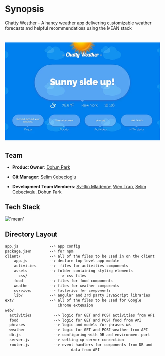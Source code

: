 # Synopsis

Chatty Weather - A handy weather app delivering customizable weather forecasts and helpful recommendations using the MEAN stack

# ![Chatty Weather](/app/client/assets/chatty_weather.png)

## Team

 - __Product Owner__: [Dohun Park](https://github.com/DOH1211)

- __Git Manager__: [Selim Cebecioglu](https://github.com/selimc)

- __Development Team Members__: [Svetlin Mladenov](http://github.com/sveem), [Wen Tran](https://github.com/wentran), [Selim Cebecioglu](https://github.com/selimc), [Dohun Park](https://github.com/DOH1211)

## Tech Stack

!['mean'](/app/client/assests/mean.png)

## Directory Layout
    
    app.js              --> app config
    package.json        --> for npm
    client/             --> all of the files to be used in on the client 
        app.js          --> declare top-level app module
        activities      -->  files for activities components
        assets          --> folder containing styling elements 
          css/              --> css files
        food            --> files for food components
        weather         --> files for weather components
        services        --> factories for components
        lib/            --> angular and 3rd party JavaScript libraries
    ext/                --> all of the files to be used for Google    
                            Chrome extension
    web/
      activities          --> logic for GET and POST activities from API
      food                --> logic for GET and POST food from API
      phrases             --> logic and models for phrases DB 
      weather             --> logic for GET and POST weather from API
      db.js               --> configuring with DB and environment port
      server.js           --> setting up server connection
      router.js           --> event handlers for components from DB and 
                                  data from API
    